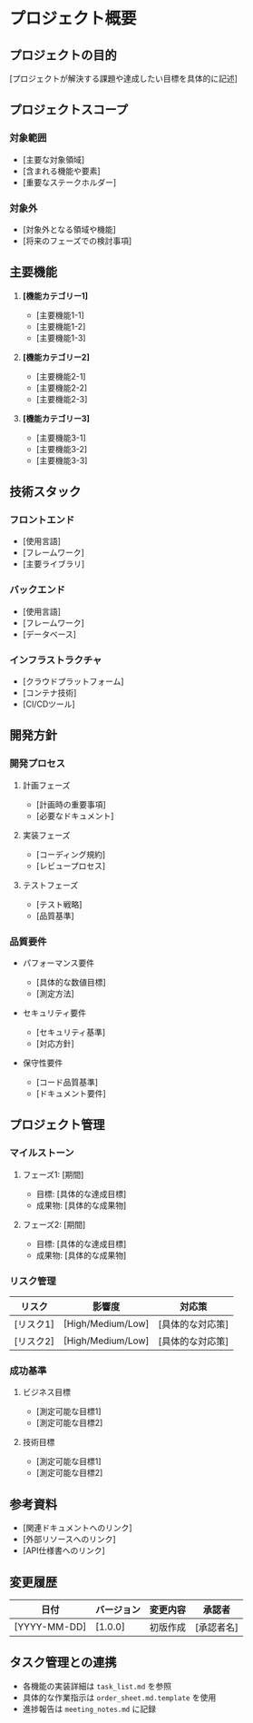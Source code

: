 # プロジェクト概要

## プロジェクトの目的
[プロジェクトが解決する課題や達成したい目標を具体的に記述]

## プロジェクトスコープ
### 対象範囲
- [主要な対象領域]
- [含まれる機能や要素]
- [重要なステークホルダー]

### 対象外
- [対象外となる領域や機能]
- [将来のフェーズでの検討事項]

## 主要機能
1. **[機能カテゴリー1]**
   - [主要機能1-1]
   - [主要機能1-2]
   - [主要機能1-3]

2. **[機能カテゴリー2]**
   - [主要機能2-1]
   - [主要機能2-2]
   - [主要機能2-3]

3. **[機能カテゴリー3]**
   - [主要機能3-1]
   - [主要機能3-2]
   - [主要機能3-3]

## 技術スタック
### フロントエンド
- [使用言語]
- [フレームワーク]
- [主要ライブラリ]

### バックエンド
- [使用言語]
- [フレームワーク]
- [データベース]

### インフラストラクチャ
- [クラウドプラットフォーム]
- [コンテナ技術]
- [CI/CDツール]

## 開発方針
### 開発プロセス
1. 計画フェーズ
   - [計画時の重要事項]
   - [必要なドキュメント]

2. 実装フェーズ
   - [コーディング規約]
   - [レビュープロセス]

3. テストフェーズ
   - [テスト戦略]
   - [品質基準]

### 品質要件
- パフォーマンス要件
  - [具体的な数値目標]
  - [測定方法]

- セキュリティ要件
  - [セキュリティ基準]
  - [対応方針]

- 保守性要件
  - [コード品質基準]
  - [ドキュメント要件]

## プロジェクト管理
### マイルストーン
1. フェーズ1: [期間]
   - 目標: [具体的な達成目標]
   - 成果物: [具体的な成果物]

2. フェーズ2: [期間]
   - 目標: [具体的な達成目標]
   - 成果物: [具体的な成果物]

### リスク管理
| リスク | 影響度 | 対応策 |
|--------|--------|--------|
| [リスク1] | [High/Medium/Low] | [具体的な対応策] |
| [リスク2] | [High/Medium/Low] | [具体的な対応策] |

### 成功基準
1. ビジネス目標
   - [測定可能な目標1]
   - [測定可能な目標2]

2. 技術目標
   - [測定可能な目標1]
   - [測定可能な目標2]

## 参考資料
- [関連ドキュメントへのリンク]
- [外部リソースへのリンク]
- [API仕様書へのリンク]

## 変更履歴
| 日付 | バージョン | 変更内容 | 承認者 |
|------|------------|----------|---------|
| [YYYY-MM-DD] | [1.0.0] | 初版作成 | [承認者名] |

## タスク管理との連携
- 各機能の実装詳細は `task_list.md` を参照
- 具体的な作業指示は `order_sheet.md.template` を使用
- 進捗報告は `meeting_notes.md` に記録
